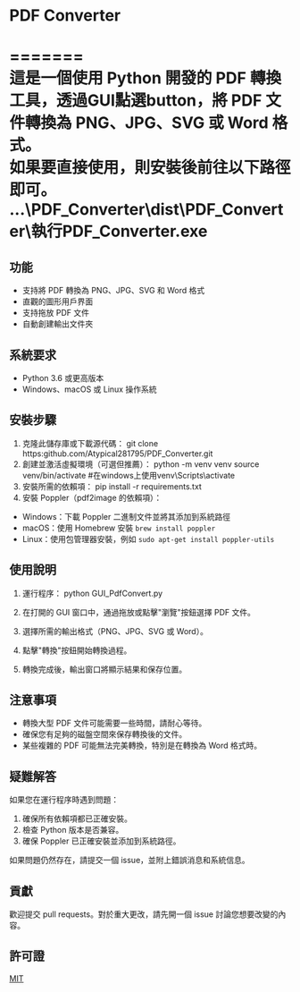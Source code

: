# PDF Converter
=======  
這是一個使用 Python 開發的 PDF 轉換工具，透過GUI點選button，將 PDF 文件轉換為 PNG、JPG、SVG 或 Word 格式。  
如果要直接使用，則安裝後前往以下路徑即可。  
...\PDF_Converter\dist\PDF_Converter\執行PDF_Converter.exe
=======  
## 功能

- 支持將 PDF 轉換為 PNG、JPG、SVG 和 Word 格式
- 直觀的圖形用戶界面
- 支持拖放 PDF 文件
- 自動創建輸出文件夾

## 系統要求

- Python 3.6 或更高版本
- Windows、macOS 或 Linux 操作系統

## 安裝步驟

1. 克隆此儲存庫或下載源代碼：
   git clone https:github.com/Atypical281795/PDF_Converter.git
2. 創建並激活虛擬環境（可選但推薦）：
   python -m venv venv
   source venv/bin/activate #在windows上使用venv\Scripts\activate
3. 安裝所需的依賴項：
   pip install -r requirements.txt
4. 安裝 Poppler（pdf2image 的依賴項）：
- Windows：下載 Poppler 二進制文件並將其添加到系統路徑
- macOS：使用 Homebrew 安裝 `brew install poppler`
- Linux：使用包管理器安裝，例如 `sudo apt-get install poppler-utils`

## 使用說明

1. 運行程序：
   python GUI_PdfConvert.py
2. 在打開的 GUI 窗口中，通過拖放或點擊"瀏覽"按鈕選擇 PDF 文件。

3. 選擇所需的輸出格式（PNG、JPG、SVG 或 Word）。

4. 點擊"轉換"按鈕開始轉換過程。

5. 轉換完成後，輸出窗口將顯示結果和保存位置。

## 注意事項

- 轉換大型 PDF 文件可能需要一些時間，請耐心等待。
- 確保您有足夠的磁盤空間來保存轉換後的文件。
- 某些複雜的 PDF 可能無法完美轉換，特別是在轉換為 Word 格式時。

## 疑難解答

如果您在運行程序時遇到問題：

1. 確保所有依賴項都已正確安裝。
2. 檢查 Python 版本是否兼容。
3. 確保 Poppler 已正確安裝並添加到系統路徑。

如果問題仍然存在，請提交一個 issue，並附上錯誤消息和系統信息。

## 貢獻

歡迎提交 pull requests。對於重大更改，請先開一個 issue 討論您想要改變的內容。

## 許可證

[MIT](https://choosealicense.com/licenses/mit/)
